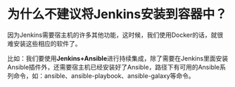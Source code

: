 # 为什么不建议将Jenkins安装到容器中？

因为Jenkins需要宿主机的许多其他功能，这时候，我们使用Docker的话，就很难安装这些相应的软件了。

比如：我们要使用**Jenkins+Ansible**进行持续集成，除了需要在Jenkins里面安装Ansible插件外，还需要宿主机已经安装好了Ansible，路径下有可用的Ansible系列命令，如：ansible、ansible-playbook、ansible-galaxy等命令。



